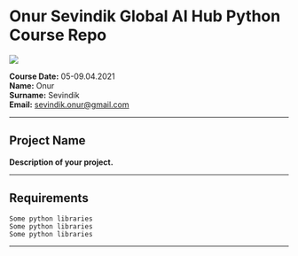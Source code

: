 # Onur Sevindik **Global AI Hub** Python Course Repo

![](img/newlogo.png)

**Course Date:** 05-09.04.2021  
**Name:** Onur  
**Surname:** Sevindik  
**Email:** sevindik.onur@gmail.com  

---

## Project Name
**Description of your project.**

---

## Requirements
```
Some python libraries  
Some python libraries  
Some python libraries  
```
---
